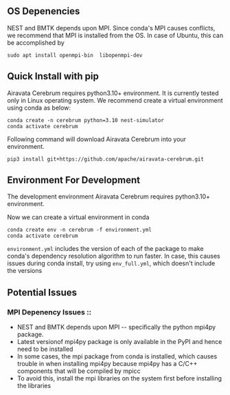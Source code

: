 ## OS Depenencies

NEST and BMTK depends upon MPI. Since conda's MPI causes conflicts, we recommend 
that MPI is installed from the OS. In case of Ubuntu, this can be accomplished by
```
sudo apt install openmpi-bin  libopenmpi-dev
```

## Quick Install with pip

Airavata Cerebrum requires python3.10+ environment. 
It is currently tested only in Linux operating system.
We recommend create a virtual environment using conda as below:
```
conda create -n cerebrum python=3.10 nest-simulator
conda activate cerebrum
```

Following command will download Airavata Cerebrum into your environment. 
```
pip3 install git+https://github.com/apache/airavata-cerebrum.git
```

## Environment For Development

The development environment Airavata Cerebrum requires python3.10+ environment. 

Now we can create a virtual environment in conda
```
conda create env -n cerebrum -f environment.yml
conda activate cerebrum
```

`environment.yml` includes the version of each of the package to make conda's 
dependency resolution algorithm to run faster. In case, this causes issues
during conda install, try using `env_full.yml`, which doesn't include 
the versions 

## Potential Issues

### MPI Depenency Issues ::

- NEST and BMTK depends upon MPI -- specifically the python mpi4py package.
- Latest versionof mpi4py package is only available in the PyPI and hence need to be
  installed 
- In some cases, the mpi package from conda is installed, which causes trouble in
  when installing mpi4py because mpi4py has a C/C++ components that will be 
  compiled by mpicc
- To avoid this, install the mpi libraries on the system first before installing the
  libraries

